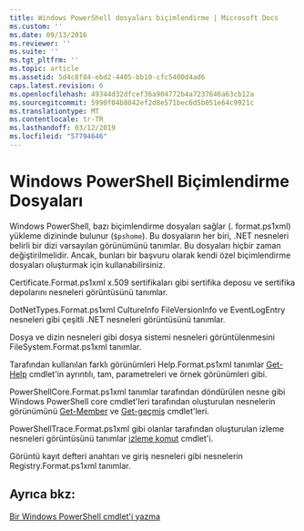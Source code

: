 ```yaml
---
title: Windows PowerShell dosyaları biçimlendirme | Microsoft Docs
ms.custom: ''
ms.date: 09/13/2016
ms.reviewer: ''
ms.suite: ''
ms.tgt_pltfrm: ''
ms.topic: article
ms.assetid: 5d4c8f84-ebd2-4405-bb10-cfc5400d4ad6
caps.latest.revision: 6
ms.openlocfilehash: 49344d32dfcef36a904772b4a7237646a63cb12a
ms.sourcegitcommit: 5990f04b8042ef2d8e571bec6d5b051e64c9921c
ms.translationtype: MT
ms.contentlocale: tr-TR
ms.lasthandoff: 03/12/2019
ms.locfileid: "57794646"
---
```

# <a name="windows-powershell-formatting-files"></a>Windows PowerShell Biçimlendirme Dosyaları

Windows PowerShell, bazı biçimlendirme dosyaları sağlar (. format.ps1xml) yükleme dizininde bulunur (`$pshome`). Bu dosyaların her biri, .NET nesneleri belirli bir dizi varsayılan görünümünü tanımlar. Bu dosyaları hiçbir zaman değiştirilmelidir. Ancak, bunları bir başvuru olarak kendi özel biçimlendirme dosyaları oluşturmak için kullanabilirsiniz.

Certificate.Format.ps1xml x.509 sertifikaları gibi sertifika deposu ve sertifika depolarını nesneleri görüntüsünü tanımlar.

DotNetTypes.Format.ps1xml CultureInfo FileVersionInfo ve EventLogEntry nesneleri gibi çeşitli .NET nesneleri görüntüsünü tanımlar.

Dosya ve dizin nesneleri gibi dosya sistemi nesneleri görüntülenmesini FileSystem.Format.ps1xml tanımlar.

Tarafından kullanılan farklı görünümleri Help.Format.ps1xml tanımlar [Get-Help](/powershell/module/Microsoft.PowerShell.Core/Get-Help) cmdlet'in ayrıntılı, tam, parametreleri ve örnek görünümleri gibi.

PowerShellCore.Format.ps1xml tanımlar tarafından döndürülen nesne gibi Windows PowerShell core cmdlet'leri tarafından oluşturulan nesnelerin görünümünü [Get-Member](/powershell/module/Microsoft.PowerShell.Utility/Get-Member) ve [Get-geçmiş](/powershell/module/Microsoft.PowerShell.Core/Get-History) cmdlet'leri.

PowerShellTrace.Format.ps1xml gibi olanlar tarafından oluşturulan izleme nesneleri görüntüsünü tanımlar [izleme komut](/powershell/module/Microsoft.PowerShell.Utility/Trace-Command) cmdlet'i.

Görüntü kayıt defteri anahtarı ve giriş nesneleri gibi nesnelerin Registry.Format.ps1xml tanımlar.

## <a name="see-also"></a>Ayrıca bkz:

[Bir Windows PowerShell cmdlet'i yazma](../cmdlet/writing-a-windows-powershell-cmdlet.md)
